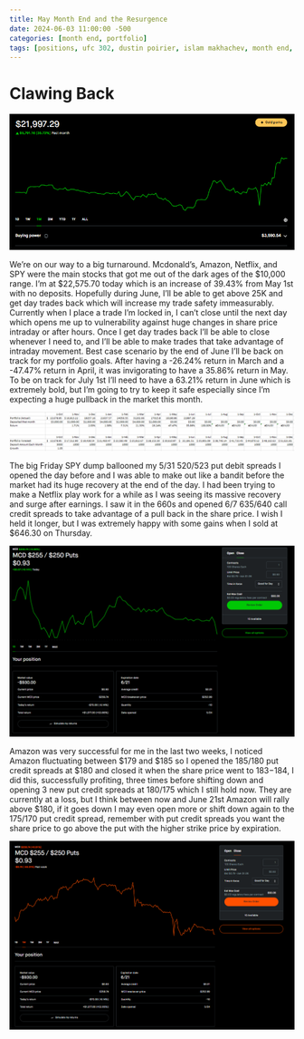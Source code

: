 ```yaml
---
title: May Month End and the Resurgence
date: 2024-06-03 11:00:00 -500
categories: [month end, portfolio]
tags: [positions, ufc 302, dustin poirier, islam makhachev, month end, portfolio, loss porn, performance, financial reporting, amazon, netflix, mcdonalds, spy, nvidia, put credit spread]
---
```


# Clawing Back

![img-description](/assets/maymonthend05.31.2024.png)

We’re on our way to a big turnaround. Mcdonald’s, Amazon, Netflix, and SPY were the main stocks that got me out of the dark ages of the $10,000 range. I’m at $22,575.70 today which is an increase of 39.43% from May 1st with no deposits. Hopefully during June, I’ll be able to get above 25K and get day trades back which will increase my trade safety immeasurably. Currently when I place a trade I’m locked in, I can’t close until the next day which opens me up to vulnerability against huge changes in share price intraday or after hours. Once I get day trades back I’ll be able to close whenever I need to, and I’ll be able to make trades that take advantage of intraday movement. Best case scenario by the end of June I’ll be back on track for my portfolio goals. After having a -26.24% return in March and a -47.47% return in April, it was invigorating to have a 35.86% return in May. To be on track for July 1st I’ll need to have a 63.21% return in June which is extremely bold, but I’m going to try to keep it safe especially since I’m expecting a huge pullback in the market this month.

![img-description](/assets/portfoliogoals06.01.2024.png)

The big Friday SPY dump ballooned my 5/31 520/523 put debit spreads I opened the day before and I was able to make out like a bandit before the market had its huge recovery at the end of the day. I had been trying to make a Netflix play work for a while as I was seeing its massive recovery and surge after earnings. I saw it in the 660s and opened 6/7 635/640 call credit spreads to take advantage of a pull back in the share price. I wish I held it longer, but I was extremely happy with some gains when I sold at $646.30 on Thursday. 

![img-description](/assets/amznpcs06.03.2024.png)

Amazon was very successful for me in the last two weeks, I noticed Amazon fluctuating between $179 and $185 so I opened the 185/180 put credit spreads at $180 and closed it when the share price went to $183-$184, I did this, successfully profiting, three times before shifting down and opening 3 new put credit spreads at 180/175 which I still hold now. They are currently at a loss, but I think between now and June 21st Amazon will rally above $180, if it goes down I may even open more or shift down again to the 175/170 put credit spread, remember with put credit spreads you want the share price to go above the put with the higher strike price by expiration.

![img-description](/assets/mcdposition06.03.2024.png)